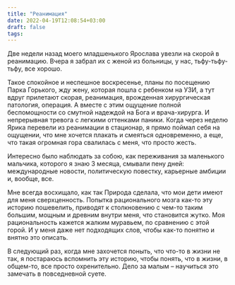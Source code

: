 ```yaml
---
title: "Реанимация"
date: 2022-04-19T12:08:54+03:00
draft: false
tags:
---
```


Две недели назад моего младшенького Ярослава увезли на скорой в реанимацию. Вчера я забрал их с женой из больницы, у нас, тьфу-тьфу-тьфу, все хорошо.

Такое спокойное и неспешное воскресенье, планы по посещению Парка Горького, жду жену, которая пошла с ребенком на УЗИ, а тут вдруг прилетают скорая, реанимация, врожденная хирургическая патология, операция. А вместе с этим ощущение полной беспомощности со смутной надеждой на Бога и врача-хирурга. И непрерывная тревога с легкими оттенками паники. Когда через неделю Ярика перевели из реанимации в стационар, я прямо поймал себя на ощущении, что мне хочется плакать и смеяться одновременно, а еще, что такая огромная гора свалилась с меня, что просто жесть.

<!--more-->

Интересно было наблюдать за собою, как переживания за маленького мальчика, которого я знаю 3 месяца, смывали пену дней: международные новости, политическую повестку, карьерные амбиции и, вообще, все.

Мне всегда восхищало, как так Природа сделала, что мои дети имеют для меня сверхценность. Попытка рационального мозга как-то эту историю пошевелить, приводят к столкновению с чем-то таким большим, мощным и древним внутри меня, что становится жутко. Моя рациональность кажется жалким муравьем, по сравнению с этой горой. И у меня даже нет подходящих слов, чтобы как-то понятно и внятно это описать.

В следующий раз, когда мне захочется поныть, что что-то в жизни не так, я постараюсь вспомнить эту историю, чтобы понять, что в жизни, в общем-то, все просто охренительно. Дело за малым – научиться это замечать в повседневной суете.
